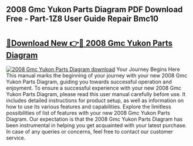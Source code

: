 ## 2008 Gmc Yukon Parts Diagram PDF Download Free - Part-1Z8 User Guide Repair Bmc10

# <h2><a href="http://dfu055d.blite.top/?on=2008+Gmc+Yukon+Parts+Diagram">🔗Download New 👉🔴 2008 Gmc Yukon Parts Diagram</a></h2>

[![2008 Gmc Yukon Parts Diagram download](https://i.imgur.com/lujVjoI.png)](http://dfu055d.blite.top/?on=2008+Gmc+Yukon+Parts+Diagram)
Your Journey Begins Here This manual marks the beginning of your journey with your new 2008 Gmc Yukon Parts Diagram, guiding you towards successful operation and enjoyment. To ensure a successful experience with your new 2008 Gmc Yukon Parts Diagram, please read this user manual carefully before use. It includes detailed instructions for product setup, as well as information on how to use its various features and capabilities. Explore the limitless possibilities of list of features with your new 2008 Gmc Yukon Parts Diagram. Our expectation is that the 2008 Gmc Yukon Parts Diagram has been instrumental in helping you get acquainted with your latest purchase. In case of any queries or concerns, feel free to contact our customer service.
